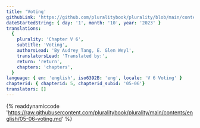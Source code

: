 ```yaml
---
title: 'Voting'
githubLink: 'https://github.com/pluralitybook/plurality/blob/main/contents/english/05-06-voting.md'
dateStartedString: { day: '1', month: '10', year: '2023' }
translations:
  {
    plurality: 'Chapter V 6',
    subtitle: 'Voting',
    authorsLead: 'By Audrey Tang, E. Glen Weyl',
    translatorsLead: 'Translated by:',
    return: 'return',
    chapters: 'chapters',
  }
language: { en: 'english', iso6392B: 'eng', locale: 'V 6 Voting' }
chapterid: { chapterid: 5, chapterid_subid: '05-06'}
translators: []
---
```

{% readdynamiccode 'https://raw.githubusercontent.com/pluralitybook/plurality/main/contents/english/05-06-voting.md' %}